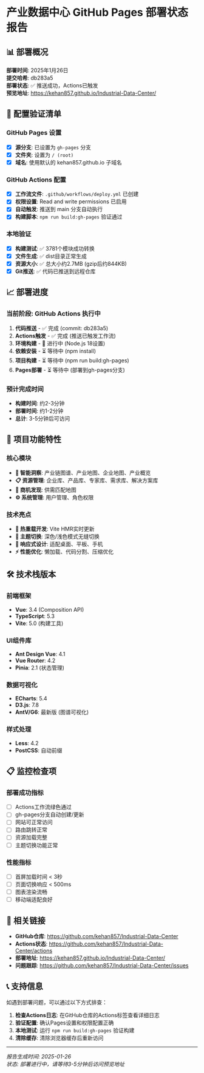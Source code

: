 # 产业数据中心 GitHub Pages 部署状态报告

## 📊 部署概况

**部署时间**: 2025年1月26日  
**提交哈希**: db283a5  
**部署状态**: ✅ 推送成功，Actions已触发  
**预览地址**: https://kehan857.github.io/Industrial-Data-Center/

## 🔧 配置验证清单

### GitHub Pages 设置
- [x] **源分支**: 已设置为 `gh-pages` 分支
- [x] **文件夹**: 设置为 `/ (root)` 
- [x] **域名**: 使用默认的 kehan857.github.io 子域名

### GitHub Actions 配置
- [x] **工作流文件**: `.github/workflows/deploy.yml` 已创建
- [x] **权限设置**: Read and write permissions 已启用
- [x] **自动触发**: 推送到 main 分支自动执行
- [x] **构建脚本**: `npm run build:gh-pages` 验证通过

### 本地验证
- [x] **构建测试**: ✅ 3781个模块成功转换
- [x] **文件生成**: ✅ dist目录正常生成
- [x] **资源大小**: ✅ 总大小约2.7MB (gzip后约844KB)
- [x] **Git推送**: ✅ 代码已推送到远程仓库

## 📈 部署进度

### 当前阶段: GitHub Actions 执行中
1. **代码推送** - ✅ 完成 (commit: db283a5)
2. **Actions触发** - ✅ 完成 (推送已触发工作流)
3. **环境构建** - 🔄 进行中 (Node.js 18设置)
4. **依赖安装** - ⏳ 等待中 (npm install)
5. **项目构建** - ⏳ 等待中 (npm run build:gh-pages)
6. **Pages部署** - ⏳ 等待中 (部署到gh-pages分支)

### 预计完成时间
- **构建时间**: 约2-3分钟
- **部署时间**: 约1-2分钟
- **总计**: 3-5分钟后可访问

## 🎯 项目功能特性

### 核心模块
- **🧠 智能洞察**: 产业链图谱、产业地图、企业地图、产业概览
- **📋 资源管理**: 企业库、产品库、专家库、需求库、解决方案库
- **🎯 商机发现**: 供需匹配地图
- **⚙️ 系统管理**: 用户管理、角色权限

### 技术亮点
- **🔄 热重载开发**: Vite HMR实时更新
- **🎨 主题切换**: 深色/浅色模式无缝切换
- **📱 响应式设计**: 适配桌面、平板、手机
- **⚡ 性能优化**: 懒加载、代码分割、压缩优化

## 🛠️ 技术栈版本

### 前端框架
- **Vue**: 3.4 (Composition API)
- **TypeScript**: 5.3
- **Vite**: 5.0 (构建工具)

### UI组件库
- **Ant Design Vue**: 4.1
- **Vue Router**: 4.2
- **Pinia**: 2.1 (状态管理)

### 数据可视化
- **ECharts**: 5.4
- **D3.js**: 7.8
- **AntV/G6**: 最新版 (图谱可视化)

### 样式处理
- **Less**: 4.2
- **PostCSS**: 自动前缀

## 📋 监控检查项

### 部署成功指标
- [ ] Actions工作流绿色通过
- [ ] gh-pages分支自动创建/更新
- [ ] 网站可正常访问
- [ ] 路由跳转正常
- [ ] 资源加载完整
- [ ] 主题切换功能正常

### 性能指标
- [ ] 首屏加载时间 < 3秒
- [ ] 页面切换响应 < 500ms
- [ ] 图表渲染流畅
- [ ] 移动端适配良好

## 🔗 相关链接

- **GitHub仓库**: https://github.com/kehan857/Industrial-Data-Center
- **Actions状态**: https://github.com/kehan857/Industrial-Data-Center/actions
- **部署地址**: https://kehan857.github.io/Industrial-Data-Center/
- **问题跟踪**: https://github.com/kehan857/Industrial-Data-Center/issues

## 📞 支持信息

如遇到部署问题，可以通过以下方式排查：

1. **检查Actions日志**: 在GitHub仓库的Actions标签查看详细日志
2. **验证配置**: 确认Pages设置和权限配置正确
3. **本地测试**: 运行 `npm run build:gh-pages` 验证构建
4. **清除缓存**: 清除浏览器缓存后重新访问

---

*报告生成时间: 2025-01-26*  
*状态: 部署进行中，请等待3-5分钟后访问预览地址* 
